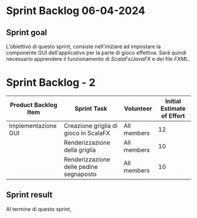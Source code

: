 # Sprint Backlog 06-04-2024

## Sprint goal
L'obiettivo di questo sprint, consiste nell'iniziare ad impostare la componente GUI dell'applicativo per la parte di gioco effettiva. Sarà quindi necessario apprendere il
funzionamento di _ScalaFx/JavaFX_ e dei file _FXML_.

# Sprint Backlog - 2

| Product Backlog Item | Sprint Task                             | Volunteer   | Initial Estimate of Effort |
|----------------------|-----------------------------------------|-------------|----------------------------|
| Implementazione GUI  | Creazione griglia di gioco in ScalaFX   | All members | 12                         | 
|                      | Renderizzazione della griglia           | All members | 10                         |
|                      | Renderizzazione delle pedine segnaposto | All members | 10                         |


## Sprint result
Al termine di questo sprint, 